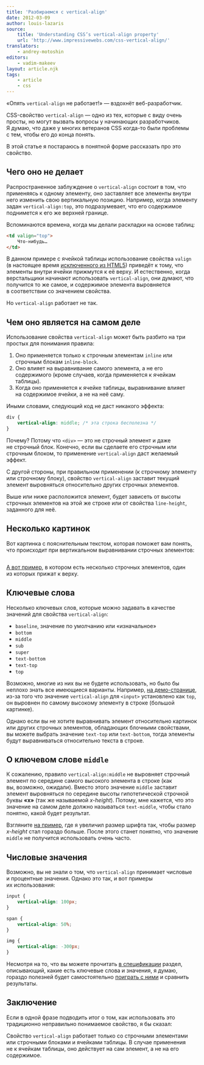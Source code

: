```yaml
---
title: 'Разбираемся с vertical-align'
date: 2012-03-09
author: louis-lazaris
source:
    title: 'Understanding CSS’s vertical-align property'
    url: 'http://www.impressivewebs.com/css-vertical-align/'
translators:
    - andrey-motoshin
editors:
    - vadim-makeev
layout: article.njk
tags:
    - article
    - css
---
```


«Опять `vertical-align` не работает!» — вздохнёт веб-разработчик.

CSS-свойство `vertical-align` — одно из тех, которые с виду очень просты, но могут вызвать вопросы у начинающих разработчиков. Я думаю, что даже у многих ветеранов CSS когда-то были проблемы с тем, чтобы его до конца понять.

В этой статье я постараюсь в понятной форме рассказать про это свойство.

## Чего оно не делает

Распространенное заблуждение о `vertical-align` состоит в том, что применяясь к одному элементу, оно заставляет все элементы внутри него изменить свою вертикальную позицию. Например, когда элементу задан `vertical-align:top`, это подразумевает, что его содержимое поднимется к его же верхней границе.

Вспоминаются времена, когда мы делали раскладки на основе таблиц:

```html
<td valign="top">
    Что-нибудь…
</td>
```

В данном примере с ячейкой таблицы использование свойства `valign` (в настоящее время [исключенного из HTML5](http://www.w3.org/TR/html5/obsolete.html#non-conforming-features)) приведёт к тому, что элементы внутри ячейки прижмутся к её верху. И естественно, когда верстальщики начинают использовать `vertical-align`, они думают, что получится то же самое, и содержимое элемента выровняется в соответствии со значением свойства.

Но `vertical-align` работает не так.

## Чем оно является на самом деле

Использование свойства `vertical-align` может быть разбито на три простых для понимания правила:

1. Оно применяется только к строчным элементам `inline` или строчным блокам `inline-block`.
2. Оно влияет на выравнивание самого элемента, а не его содержимого (кроме случаев, когда применяется к ячейкам таблицы).
3. Когда оно применяется к ячейке таблицы, выравнивание влияет на содержимое ячейки, а не на неё саму.

Иными словами, следующий код не даст никакого эффекта:

```css
div {
    vertical-align: middle; /* эта строка бесполезна */
}
```

Почему? Потому что `<div>` — это не строчный элемент и даже не строчный блок. Конечно, если вы сделаете его строчным или строчным блоком, то применение `vertical-align` даст желаемый эффект.

С другой стороны, при правильном применении (к строчному элементу или строчному блоку), свойство `vertical-align` заставит текущий элемент выровняться относительно других строчных элементов.

Выше или ниже расположится элемент, будет зависеть от высоты строчных элементов на этой же строке или от свойства `line-height`, заданного для неё.

## Несколько картинок

Вот картинка с пояснительным текстом, которая поможет вам понять, что происходит при вертикальном выравнивании строчных элементов:

<img src="images/vertical-align.png" alt="">

[А вот пример](http://jsbin.com/isuvob/1/edit#html,live), в котором есть несколько строчных элементов, один из которых прижат к верху.

## Ключевые слова

Несколько ключевых слов, которые можно задавать в качестве значений для свойства `vertical-align`:

- `baseline`, значение по умолчанию или «изначальное»
- `bottom`
- `middle`
- `sub`
- `super`
- `text-bottom`
- `text-top`
- `top`

Возможно, многие из них вы не будете использовать, но было бы неплохо знать все имеющиеся варианты. Например, [на демо-странице](http://jsbin.com/isuvob/edit#html,live), из-за того что значение `vertical-align` для `<input>` установлено как `top`, он выровнен по самому высокому элементу в строке (большой картинке).

Однако если вы не хотите выравнивать элемент относительно картинок или других строчных элементов, обладающих блочными свойствами, вы можете выбрать значение `text-top` или `text-bottom`, тогда элементы будут выравниваться относительно текста в строке.

## О ключевом слове `middle`

К сожалению, правило `vertical-align:middle` не выровняет строчный элемент по середине самого высокого элемента в строке (как вы, возможно, ожидали). Вместо этого значение `middle` заставит элемент выровняться по середине высоты гипотетической строчной буквы **«x»** (так же называемой _x-height_). Потому, мне кажется, что это значение на самом деле должно называться `text-middle`, чтобы стало понятно, какой будет результат.

Взгляните [на пример](https://jsbin.com/apiqog/edit#html,live), где я увеличил размер шрифта так, чтобы размер _x-height_ стал гораздо больше. После этого станет понятно, что значение `middle` не получится использовать очень часто.

## Числовые значения

Возможно, вы не знали о том, что `vertical-align` принимает числовые и процентные значения. Однако это так, и вот примеры их использования:

```css
input {
    vertical-align: 100px;
}

span {
    vertical-align: 50%;
}

img {
    vertical-align: -300px;
}
```

Несмотря на то, что вы можете прочитать [в спецификации](http://www.w3.org/TR/CSS21/visudet.html#propdef-vertical-align) раздел, описывающий, какие есть ключевые слова и значения, я думаю, гораздо полезней будет самостоятельно [поиграть с ними](http://jsbin.com/isuvob/edit#html,live) и сравнить результаты.

## Заключение

Если в одной фразе подводить итог о том, как использовать это традиционно неправильно понимаемое свойство, я бы сказал:

Свойство `vertical-align` работает только со строчными элементами или строчными блоками и ячейками таблицы. В случае применения не к ячейкам таблицы, оно действует на сам элемент, а не на его содержимое.

